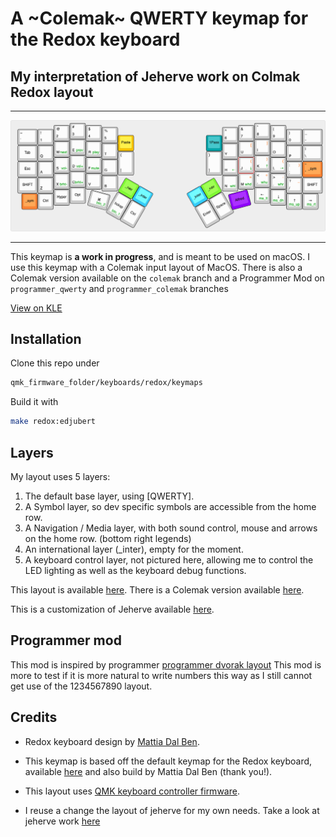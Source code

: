 # A ~Colemak~ QWERTY keymap for the Redox keyboard 
## My interpretation of Jeherve work on Colmak Redox layout

----
![edjubert Redox Layout](https://raw.githubusercontent.com/edjubert/redox-layout/master/redox---qwerty.png)

----

This keymap is **a work in progress**, and is meant to be used on macOS.
I use this keymap with a Colemak input layout of MacOS.
There is also a Colemak version available on the `colemak` branch and a Programmer Mod on `programmer_qwerty` and `programmer_colemak` branches

[View on KLE](http://www.keyboard-layout-editor.com/#/gists/a320cd783e183d8b9637d3862794c433)

## Installation

Clone this repo under
```bash
qmk_firmware_folder/keyboards/redox/keymaps
```

Build it with
```bash
make redox:edjubert
```

## Layers

My layout uses 5 layers:

1. The default base layer, using [QWERTY].
2. A Symbol layer, so dev specific symbols are accessible from the home row.
3. A Navigation / Media layer, with both sound control, mouse and arrows on the home row. (bottom right legends)
4. An international layer (_inter), empty for the moment.
5. A keyboard control layer, not pictured here, allowing me to control the LED lighting as well as the keyboard debug functions.

This layout is available [here](https://github.com/edjubert/qmk_firmware/tree/master/keyboards/redox/keymaps/edjubert).
There is a Colemak version available [here](https://github.com/edjubert/qmk_firmware/tree/master/keyboards/redox/keymaps/edjubert_colemak).

This is a customization of Jeherve available [here](https://github.com/jeherve/redox-layout).

## Programmer mod
This mod is inspired by programmer [programmer dvorak layout](https://www.slant.co/options/18047/~programmer-dvorak-review)
This mod is more to test if it is more natural to write numbers this way as I still cannot get use of the 1234567890 layout.

## Credits

- Redox keyboard design by [Mattia Dal Ben](https://github.com/mattdibi/redox-keyboard).
- This keymap is based off the default keymap for the Redox keyboard, available [here](https://github.com/qmk/qmk_firmware/tree/master/keyboards/redox) and also build by Mattia Dal Ben (thank you!).
- This layout uses [QMK keyboard controller firmware](https://github.com/qmk/qmk_firmware/).

- I reuse a change the layout of jeherve for my own needs. Take a look at jeherve work [here](https://github.com/jeherve/redox-layout)
